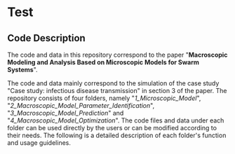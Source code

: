 # Test
## Code Description

The code and data in this repository correspond to the paper "**Macroscopic Modeling and Analysis Based on Microscopic Models for Swarm Systems**".  

The code and data mainly correspond to the simulation of the case study "Case study: infectious disease transmission" in section 3 of the paper. The repository consists of four folders, namely "*1_Microscopic_Model*", "*2_Macroscopic_Model_Parameter_Identification*", "*3_Macroscopic_Model_Prediction*" and "*4_Macroscopic_Model_Optimization*". The code files and data under each folder can be used directly by the users or can be modified according to their needs. The following is a detailed description of each folder's function and usage guidelines.


